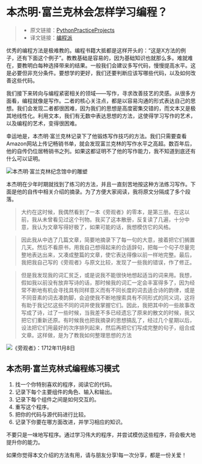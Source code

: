 # 本杰明·富兰克林会怎样学习编程？

> - 原文链接：[PythonPracticeProjects](http://pythonpracticeprojects.com/how-benjamin-franklin-learned-to-program.html)
> - 译文链接：[编程派](http://codingpy.com/article/how-benjamin-franklin-learned-to-program/)

优秀的编程方法是极难教的。编程书籍大抵都是这样开头的：“这是X方法的例子，还有下面这个例子”。教教基础是容易的，因为基础知识也就那么多。难就难在，要教明白每种选择带来的结果。一般我们会建议多写代码，慢慢提高水平。这是必要但非充分条件。要想学的更好，我们还要判断应该写哪些代码，以及如何改善这些代码。

我们接下来转向与编程紧密相关的领域——写作，寻求改善技艺的灵感。从很多方面看，编程就像是写作。二者的核心关注点，都是以容易沟通的形式表达自己的思想。我们会发现二者都很困难，因为我们的思想是高度密集交错的，而文本又是极其地线性化。利用文本，我们有无数中表达思想的方法，这使得学习写作的艺术，以及编程的艺术，变得很困难。

幸运地是，本杰明·富兰克林记录下了他锻炼写作技巧的方法。我们只需要查看Amazon网站上传记畅销书单，就会发现富兰克林的写作水平之高超。数百年后，他的自传仍位居畅销书之列。如果这都证明不了他的写作能力，我不知道到底还有什么可以证明。

![本杰明·富兰克林纪念馆中的雕塑](http://7xltjy.com1.z0.glb.clouddn.com/201203211656579880.jpg)

本杰明在少年时期就找到了练习的方法，并且一直刻苦地按这种方法练习写作。下面是他的自传中相关介绍的摘录。为了方便大家阅读，我将原文分隔成了多个段落。

> 大约在这时候，我偶然看到了一本《旁观者》的零本，是第三册。在这以前，我从未曾看见过这个刊物。我买了这本散册，反复读了几遍，十分中意，我认为文章写得好极了，如果可能的话，我想模仿它的风格。

> 因此我从中选了几篇文章，简要地摘录下了每一句的大意，接着把它们搁置几天。然后不看原书，用我自己想得起来的合适辞句，把每一个句子尽量完整地表达出来，又凑成整篇的文章，使它表达得像以前一样地完整。最后，我把我自己写的《旁观者》与原文比较，发现了一些我的错误，作了修正。

> 但是我发现我的词汇贫乏，或是说我不能很快地想起适当的词来用。我想，假如我以前没有放弃写诗的话，那时候我的词汇一定会丰富得多了，因为经常不断地有机会寻找具有同样意义而有不同长度的词去适合诗的韵律，或是不同音素的词去凑韵脚，会迫使我不断地搜索具有不同形式的同义词，这将有助于我记忆这些不同的词并使我掌握它们。因此，我把其中的一些故事改写成了诗，过了一些时候，当我差不多已经遗忘了原来的散文的时候，我又把它们重新还原。有时候我也把我摘录的思想搞乱了，经过几个星期以后，设法把它们用最好的次序排列起来，然后再把它们写成完整的句子，组合成文章。这样做，是为了教我如何整理思想的方法

![《旁观者》：1712年11月8日](http://images.rarenewspapers.com/ebayimgs/7.70.2012/image068.jpg)

## 本杰明·富兰克林式编程练习模式

1. 找一个你特别喜欢的程序，阅读它的代码。
2. 记录下每个主要组件的角色、输入和输出。
3. 记录下每个组件之间是如何交互的。
4. 重写这个程序。
5. 把你的代码与源代码进行比较。
6. 记录下你要在哪方面改进，并学习相应的知识。

不要只是一味地写程序。通过学习伟大的程序，并尝试模仿这些程序，将会极大地提升你的能力。

如果你觉得本文介绍的方法有用，请与朋友分享!每一次分享，都是一份关爱！
